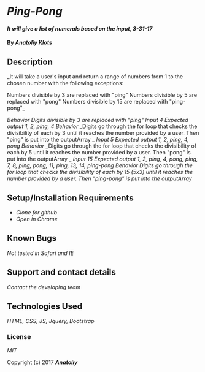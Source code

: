 # _Ping-Pong_

#### _It will give a list of numerals based on the input, 3-31-17_

#### By _**Anatoliy Klots**_

## Description

_It will take a user's input  and return a range of numbers from 1 to the chosen number with the following exceptions:

Numbers divisible by 3 are replaced with "ping"
Numbers divisible by 5 are replaced with "pong"
Numbers divisible by 15 are replaced with "ping-pong"_

_Behavior_
_Digits divisible by 3 are replaced with "ping"_
_Input_
_4_
_Expected output_
_1, 2, ping, 4_
_Behavior_
_Digits go through the for loop that checks the divisibility of each by 3 until it reaches the number provided by a user. Then "ping" is put into the outputArray _
_Input_
_5_
_Expected output_
_1, 2, ping, 4, pong_
_Behavior_
_Digits go through the for loop that checks the divisibility of each by 5 until it reaches the number provided by a user. Then "pong" is put into the outputArray _
_Input_
_15_
_Expected output_
_1, 2, ping, 4, pong, ping, 7, 8, ping, pong, 11, ping, 13, 14, ping-pong_
_Behavior_
_Digits go through the for loop that checks the divisibility of each by 15 (5x3) until it reaches the number provided by a user. Then "ping-pong" is put into the outputArray_


## Setup/Installation Requirements

* _Clone for github_
* _Open in Chrome_



## Known Bugs

_Not tested in Safari and IE_

## Support and contact details

_Contact the developing team_

## Technologies Used

_HTML, CSS, JS, Jquery, Bootstrap_

### License

*MIT*

Copyright (c) 2017 **_Anatoliy_**

